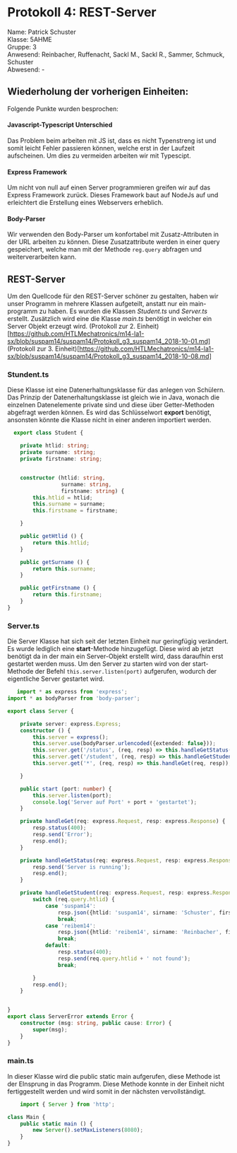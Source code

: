 # Protokoll 4: REST-Server
Name: Patrick Schuster  
Klasse: 5AHME  
Gruppe: 3    
Anwesend: Reinbacher, Ruffenacht, Sackl M., Sackl R., Sammer, Schmuck, Schuster  
Abwesend: -

## Wiederholung der vorherigen Einheiten:
Folgende Punkte wurden besprochen:
#### Javascript-Typescript Unterschied   
Das Problem beim arbeiten mit JS ist, dass es nicht Typenstreng ist und somit leicht Fehler passieren können, welche erst in der Laufzeit aufscheinen. Um dies zu vermeiden arbeiten wir mit Typescipt. 
#### Express Framework
Um nicht von null auf einen Server programmieren greifen wir auf das Express Framework zurück. Dieses Framework baut auf NodeJs auf und erleichtert die Erstellung eines Webservers erheblich.
#### Body-Parser
Wir verwenden den Body-Parser um konfortabel mit Zusatz-Attributen in der URL arbeiten zu können. Diese Zusatzattribute werden in einer query gespeichert, welche man mit der Methode `reg.query` abfragen und weiterverarbeiten kann.
## REST-Server
Um den Quellcode für den REST-Server schöner zu gestalten, haben wir unser Programm in mehrere Klassen aufgeteilt, anstatt nur ein main-programm zu haben. Es wurden die Klassen *Student.ts* und *Server.ts* erstellt. Zusätzlich wird eine die Klasse *main.ts* benötigt in welcher ein Server Objekt erzeugt wird.
(Protokoll zur 2. Einheit)[https://github.com/HTLMechatronics/m14-la1-sx/blob/suspam14/suspam14/Protokoll_g3_suspam14_2018-10-01.md]
(Protokoll zur 3. Einheit)[https://github.com/HTLMechatronics/m14-la1-sx/blob/suspam14/suspam14/Protokoll_g3_suspam14_2018-10-08.md]

### Stundent.ts  
Diese Klasse ist eine Datenerhaltungsklasse für das anlegen von Schülern. Das Prinzip der Datenerhaltungsklasse ist gleich wie in Java, wonach die einzelnen Datenelemente private sind und diese über Getter-Methoden abgefragt werden können.
Es wird das Schlüsselwort **export** benötigt, ansonsten könnte die Klasse nicht in einer anderen importiert werden.
```typescript  
  export class Student {

    private htlid: string;
    private surname: string;
    private firstname: string;


    constructor (htlid: string,
                 surname: string,
                 firstname: string) {
        this.htlid = htlid;
        this.surname = surname;
        this.firstname = firstname;

    }

    public getHtlid () {
        return this.htlid;
    }

    public getSurname () {
        return this.surname;
    }

    public getFirstname () {
        return this.firstname;
    }
}
```  

### Server.ts
Die Server Klasse hat sich seit der letzten Einheit nur geringfügig verändert. Es wurde lediglich eine **start**-Methode hinzugefügt. Diese wird ab jetzt benötigt da in der main ein Server-Objekt erstellt wird, dass daraufhin erst gestartet werden muss. Um den Server zu starten wird von der start-Methode der Befehl `this.server.listen(port)` aufgerufen, wodurch der eigentliche Server gestartet wird.
```typescript  
   import * as express from 'express';
import * as bodyParser from 'body-parser';

export class Server {

    private server: express.Express;
    constructor () {
        this.server = express();
        this.server.use(bodyParser.urlencoded({extended: false}));
        this.server.get('/status', (req, resp) => this.handleGetStatus(req, resp));
        this.server.get('/student', (req, resp) => this.handleGetStudent(req, resp));
        this.server.get('*', (req, resp) => this.handleGet(req, resp));

    }

    public start (port: number) {
        this.server.listen(port);
        console.log('Server auf Port' + port + 'gestartet');
    }

    private handleGet(req: express.Request, resp: express.Response) {
        resp.status(400);
        resp.send('Error');
        resp.end();
    }

    private handleGetStatus(req: express.Request, resp: express.Response) {
        resp.send('Server is running');
        resp.end();
    }

    private handleGetStudent(req: express.Request, resp: express.Response) {
        switch (req.query.htlid) {
            case 'suspam14':
                resp.json({htlid: 'suspam14', sirname: 'Schuster', firstname: 'Patrick'});
                break;
            case 'reibem14':
                resp.json({htlid: 'reibem14', sirname: 'Reinbacher', firstname: 'Bernhard'});
                break;
            default:
                resp.status(400);
                resp.send(req.query.htlid + ' not found');
                break;

        }
        resp.end();
    }


}
export class ServerError extends Error {
    constructor (msg: string, public cause: Error) {
        super(msg);
    }
}
```  
### main.ts    
In dieser Klasse wird die public static main aufgerufen, diese Methode ist der EInsprung in das Programm. 
Diese Methode konnte in der Einheit nicht fertiggestellt werden und wird somit in der nächsten vervollständigt.
```typescript  
    import { Server } from 'http';

class Main {
    public static main () {
        new Server().setMaxListeners(8080);
    }
}

```
